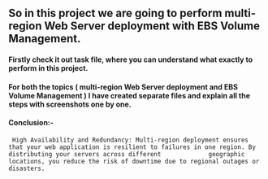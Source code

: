 ## So in this project we are going to perform multi-region Web Server deployment with EBS Volume Management.

####  Firstly check it out task file, where you can understand what exactly to perform in this project. 

####  For both the topics ( multi-region Web Server deployment and EBS Volume Management ) I have created separate files and explain all the steps with screenshots one by one.

#### Conclusion:- 

     High Availability and Redundancy: Multi-region deployment ensures that your web application is resilient to failures in one region. By distributing your servers across different             geographic locations, you reduce the risk of downtime due to regional outages or disasters.

